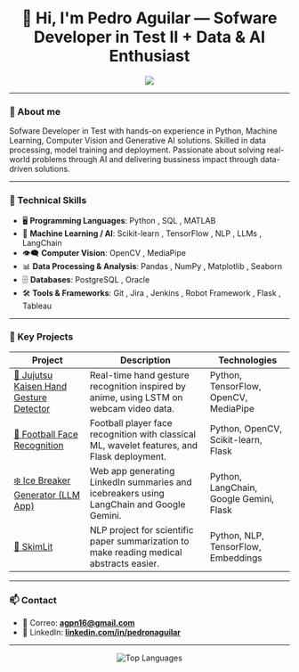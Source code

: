 <h1 align="center">👋 Hi, I'm Pedro Aguilar — Sofware Developer in Test II + Data & AI Enthusiast</h1>

<p align="center">
  <img src="https://readme-typing-svg.demolab.com/?lines=Developer+in+Test+%7C+Machine+Learning+%7C+Data+Scientist&center=true&width=600&height=45">
</p>

---

### 🚀 About me

Sofware Developer in Test with hands-on experience in Python, Machine Learning, Computer Vision and Generative AI solutions. Skilled in data processing, model training and deployment. Passionate about solving real-world problems through AI and delivering bussiness impact through data-driven solutions.

---

### 🧠 Technical Skills

- 🖥️ **Programming Languages**: Python , SQL , MATLAB 
- 🤖 **Machine Learning / AI**: Scikit-learn , TensorFlow , NLP , LLMs , LangChain 
- 👁️‍🗨️ **Computer Vision**: OpenCV , MediaPipe 
- 📊 **Data Processing & Analysis**: Pandas , NumPy , Matplotlib , Seaborn 
- 🗄️ **Databases**: PostgreSQL , Oracle 
- 🛠️ **Tools & Frameworks**: Git , Jira , Jenkins , Robot Framework , Flask , Tableau 


---

### 📁 Key Projects

| Project | Description | Technologies |
|---------|-------------|--------------|
| [🤟 Jujutsu Kaisen Hand Gesture Detector](https://github.com/Pedro1697/Jujutsu-Kaisen-Hand-Gesture-Detector) | Real-time hand gesture recognition inspired by anime, using LSTM on webcam video data. | Python, TensorFlow, OpenCV, MediaPipe |
| [🎯 Football Face Recognition](https://github.com/Pedro1697/football_classifier_deploy) | Football player face recognition with classical ML, wavelet features, and Flask deployment. | Python, OpenCV, Scikit-learn, Flask |
| [❄️ Ice Breaker Generator (LLM App)](https://github.com/Pedro1697/ice_breaker_generator) | Web app generating LinkedIn summaries and icebreakers using LangChain and Google Gemini. | Python, LangChain, Google Gemini, Flask |
| [📄 SkimLit](https://github.com/Pedro1697/SkimLit_Project) | NLP project for scientific paper summarization to make reading medical abstracts easier. | Python, NLP, TensorFlow, Embeddings |

---

### 📫 Contact

- 📧 Correo: **agpn16@gmail.com**
- 💼 LinkedIn: **[linkedin.com/in/pedronaguilar](https://linkedin.com/in/pedronaguilar)**

---

<p align="center">
  <img src="https://github-readme-stats.vercel.app/api/top-langs/?username=Pedro1697&layout=compact&theme=radical" alt="Top Languages">
</p>
